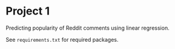 # Project 1
Predicting popularity of Reddit comments using linear regression.

See `requirements.txt` for required packages.
